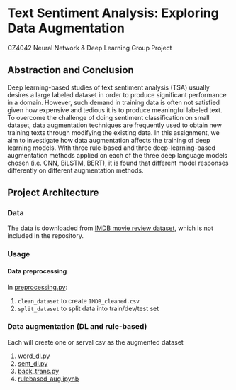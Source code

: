 # Text Sentiment Analysis: Exploring Data Augmentation

CZ4042 Neural Network & Deep Learning Group Project

## Abstraction and Conclusion

Deep learning-based studies of text sentiment analysis (TSA) usually desires a large 
labeled dataset in order to produce significant performance in a domain. However, such
demand in training data is often not satisfied given how expensive and tedious it is to
produce meaningful labeled text. To overcome the challenge of doing sentiment classification
on small dataset, data augmentation techniques are frequently used to obtain new
training texts through modifying the existing data. In this assignment, we aim to investigate
how data augmentation affects the training of deep learning models. With three
rule-based and three deep-learning-based augmentation methods applied on each of the
three deep language models chosen (i.e. CNN, BiLSTM, BERT), it is found that different
model responses differently on different augmentation methods.

## Project Architecture

### Data
The data is downloaded from
[IMDB movie review dataset](https://www.kaggle.com/lakshmi25npathi/imdb-dataset-of-50k-movie-reviews/version/1), which is not included in the repository.

### Usage

#### Data preprocessing
In [preprocessing.py](preprocessing.py):
1. `clean_dataset` to create `IMDB_cleaned.csv`
2. `split_dataset` to split data into train/dev/test set

### Data augmentation (DL and rule-based)
Each will create one or serval csv as the augmented dataset
1. [word_dl.py](word_dl.py)
2. [sent_dl.py](sent_dl.py)
3. [back_trans.py](back_trans.py)
4. [rulebased_aug.ipynb](rulebased_aug.ipynb)